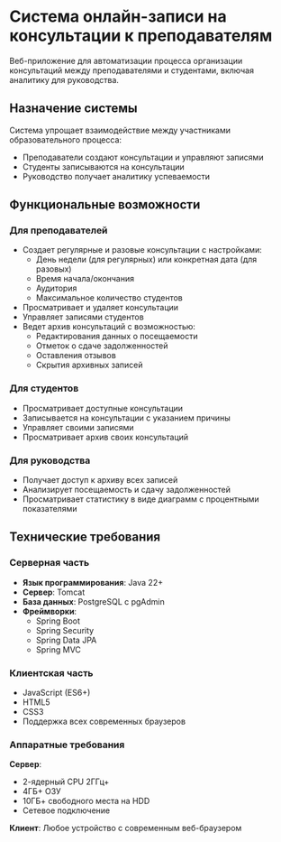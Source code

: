 # Система онлайн-записи на консультации к преподавателям

Веб-приложение для автоматизации процесса организации консультаций между преподавателями и студентами, включая аналитику для руководства.

## Назначение системы

Система упрощает взаимодействие между участниками образовательного процесса:
- Преподаватели создают консультации и управляют записями
- Студенты записываются на консультации
- Руководство получает аналитику успеваемости

## Функциональные возможности

### Для преподавателей
- Создает регулярные и разовые консультации с настройками:
  - День недели (для регулярных) или конкретная дата (для разовых)
  - Время начала/окончания
  - Аудитория
  - Максимальное количество студентов
- Просматривает и удаляет консультации
- Управляет записями студентов
- Ведет архив консультаций с возможностью:
  - Редактирования данных о посещаемости
  - Отметок о сдаче задолженностей
  - Оставления отзывов
  - Скрытия архивных записей

### Для студентов
- Просматривает доступные консультации
- Записывается на консультации с указанием причины
- Управляет своими записями
- Просматривает архив своих консультаций

### Для руководства
- Получает доступ к архиву всех записей
- Анализирует посещаемость и сдачу задолженностей
- Просматривает статистику в виде диаграмм с процентными показателями

## Технические требования

### Серверная часть
- **Язык программирования**: Java 22+
- **Сервер**: Tomcat
- **База данных**: PostgreSQL с pgAdmin
- **Фреймворки**:
  - Spring Boot
  - Spring Security
  - Spring Data JPA
  - Spring MVC

### Клиентская часть
- JavaScript (ES6+)
- HTML5
- CSS3
- Поддержка всех современных браузеров

### Аппаратные требования
**Сервер**:
- 2-ядерный CPU 2ГГц+
- 4ГБ+ ОЗУ
- 10ГБ+ свободного места на HDD
- Сетевое подключение

**Клиент**:
Любое устройство с современным веб-браузером
